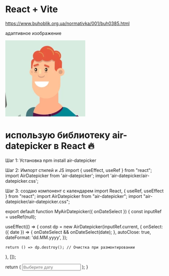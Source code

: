 # React + Vite

https://www.buhoblik.org.ua/normativka/001/buh0385.html

адаптивное изображение

<div class="relative pb-[124%]">
    <img alt="photo" class="absolute top-0 left-0 w-full h-full object-cover" src="/public/screenshot_2.png">
</div>

# использую библиотеку air-datepicker в React 🔥

Шаг 1: Установка
npm install air-datepicker

Шаг 2: Импорт стилей и JS
import { useEffect, useRef } from "react";
import AirDatepicker from 'air-datepicker';
import 'air-datepicker/air-datepicker.css';

Шаг 3:
создаю компонент с календарем
import React, { useRef, useEffect } from "react";
import AirDatepicker from "air-datepicker";
import "air-datepicker/air-datepicker.css";

export default function MyAirDatepicker({ onDateSelect }) {
const inputRef = useRef(null);

useEffect(() => {
const dp = new AirDatepicker(inputRef.current, {
onSelect: ({ date }) => {
onDateSelect && onDateSelect(date);
},
autoClose: true,
dateFormat: 'dd.MM.yyyy',
});

    return () => dp.destroy(); // Очистка при размонтировании

}, []);

return (
<input
      type="text"
      ref={inputRef}
      placeholder="Выберите дату"
      className="border p-2 rounded"
    />
);
}
